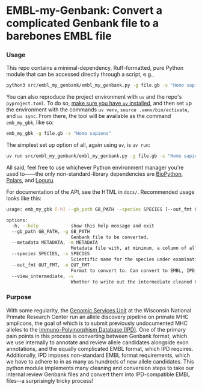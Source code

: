 # EMBL-my-Genbank: Convert a complicated Genbank file to a barebones EMBL file

### Usage

This repo contains a minimal-dependency, Ruff-formatted, pure Python module that can be accessed directly through a script, e.g.,

```bash
python3 src/embl_my_genbank/embl_my_genbank.py -g file.gb -s "Homo sapiens"
```

You can also reproduce the project environment with `uv` and the repo's `pyproject.toml`. To do so, [make sure you have `uv` installed](https://docs.astral.sh/uv/getting-started/installation/), and then set up the environment with the commands `uv venv`, `source .venv/bin/activate`, and `uv sync`. From there, the tool will be available as the command `emb_my_gbk`, like so:

```bash
emb_my_gbk -g file.gb -s "Homo sapiens"
```

The simplest set up option of all, again using `uv`, is `uv run`:

```bash
uv run src/embl_my_genbank/embl_my_genbank.py -g file.gb -s "Homo sapiens"
```

All said, feel free to use whichever Python environment manager you're used to——the only non-standard-library dependencies are [BioPython](https://biopython.org/), [Polars](https://pola.rs/), and [Loguru](https://github.com/Delgan/loguru).

For documentation of the API, see the HTML in `docs/`. Recommended usage looks like this:

```bash
usage: emb_my_gbk [-h] --gb_path GB_PATH --species SPECIES [--out_fmt OUT_FMT] [--view_intermediate VIEW_INTERMEDIATE]

options:
  -h, --help            show this help message and exit
  --gb_path GB_PATH, -g GB_PATH
                        Genbank file to be converted.
  --metadata METADATA, -m METADATA
                        Metadata file with, at minimum, a column of allele names and a column of representative animals.
  --species SPECIES, -s SPECIES
                        Scientific name for the species under examination.
  --out_fmt OUT_FMT, -o OUT_FMT
                        Format to convert to. Can convert to EMBL, IPD_EMBL, and FASTA.
  --view_intermediate, -v
                        Whether to write out the intermediate cleaned Genbank file for inspection.
```

### Purpose

With some regularity, the [Genomic Services Unit](https://primate.wisc.edu/research-services/genomics-services/) at the Wisconsin National Primate Research Center run an allele discovery pipeline on primate MHC amplicons, the goal of which is to submit previously undocumented MHC alleles to the [Immuno-Polymorphism Database (IPD)](https://www.ebi.ac.uk/ipd/). One of the primary pain points in this process is converting between Genbank format, which we use internally to annotate and review allele candidates alongside exon annotations, and the equally complicated EMBL format, which IPD requires. Additionally, IPD imposes non-standard EMBL format requirements, which we have to adhere to in as many as hundreds of new allele candidates. This python module implements many cleaning and conversion steps to take our internal review Genbank files and convert them into IPD-compatible EMBL files--a surprisingly tricky process!
